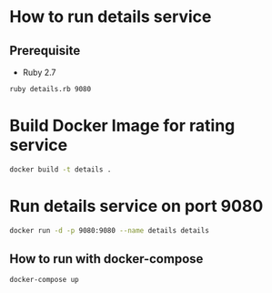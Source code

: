 # How to run details service

## Prerequisite

* Ruby 2.7

```bash
ruby details.rb 9080
```

# Build Docker Image for rating service
```bash
docker build -t details .
```

# Run details service on port 9080
```bash
docker run -d -p 9080:9080 --name details details 
```

## How to run with docker-compose

```bash
docker-compose up
```
